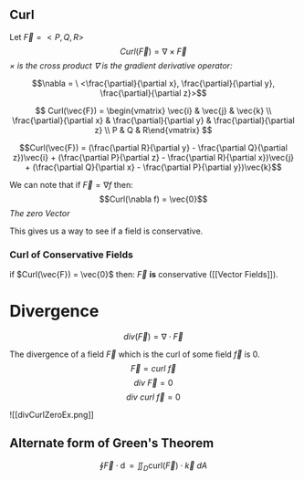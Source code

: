 ## Curl

Let $\vec{F} = <P, Q, R>$
$$Curl(\vec{F})= \nabla \times \vec{F}$$
*$\times$ is the cross product*
*$\nabla$ is the gradient derivative operator:*

$$\nabla = \ <\frac{\partial}{\partial x}, \frac{\partial}{\partial y}, \frac{\partial}{\partial z}>$$


$$
Curl(\vec{F}) = \begin{vmatrix} 
\vec{i} & \vec{j} & \vec{k} \\ 
\frac{\partial}{\partial x} & \frac{\partial}{\partial y} & \frac{\partial}{\partial z} \\   
P & Q & R\end{vmatrix}
$$


$$Curl(\vec{F}) = (\frac{\partial R}{\partial y} - \frac{\partial Q}{\partial z})\vec{i} + (\frac{\partial P}{\partial z} - \frac{\partial R}{\partial x})\vec{j} + (\frac{\partial Q}{\partial x} - \frac{\partial P}{\partial y})\vec{k}$$

We can note that if $\vec{F} = \nabla f$ then:
$$Curl(\nabla f) = \vec{0}$$
*The zero Vector*

This gives us a way to see if a field is conservative.

### Curl of  Conservative Fields
if $Curl(\vec{F}) = \vec{0}$ then: $\vec{F}$ **is** conservative ([[Vector Fields]]).

# Divergence
$$div(\vec{F}) = \nabla \cdot \vec{F}$$

The divergence of a field $\vec{F}$ which is the curl of some field $\vec{f}$ is 0.
$$\vec{F} = curl \ {\vec{f}}$$
$$div \ {\vec{F}} = 0$$
$$div \ curl \ \vec{f} = 0 $$

![[divCurlZeroEx.png]]

## Alternate form of Green's Theorem
$$\oint \vec{F}\cdot\mathop{d\vec{r}} = \iint_D \text{curl}(\vec{F})\cdot \vec{k} \ dA$$